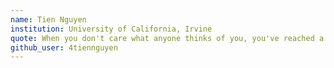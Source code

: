 ```yaml
---
name: Tien Nguyen
institution: University of California, Irvine
quote: When you don't care what anyone thinks of you, you've reached a dangerously awesome level of freedom.
github_user: 4tiennguyen
---
```

